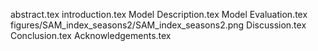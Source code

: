 abstract.tex
introduction.tex
Model Description.tex
Model Evaluation.tex
figures/SAM_index_seasons2/SAM_index_seasons2.png
Discussion.tex
Conclusion.tex
Acknowledgements.tex
